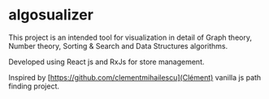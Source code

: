 # algosualizer

This project is an intended tool for visualization in detail of Graph theory, Number theory, Sorting & Search
and Data Structures algorithms.


 Developed using React js and RxJs for store management.


 Inspired by [https://github.com/clementmihailescu](Clément) vanilla js path finding project.
